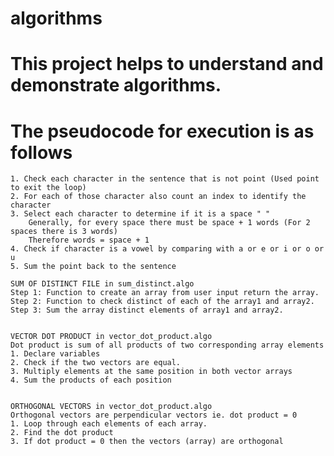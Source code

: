 # algorithms
# This project helps to understand and demonstrate algorithms.
# The pseudocode for execution is as follows

    1. Check each character in the sentence that is not point (Used point to exit the loop)
    2. For each of those character also count an index to identify the character
    3. Select each character to determine if it is a space " "
        Generally, for every space there must be space + 1 words (For 2 spaces there is 3 words)
        Therefore words = space + 1
    4. Check if character is a vowel by comparing with a or e or i or o or u
    5. Sum the point back to the sentence

    SUM OF DISTINCT FILE in sum_distinct.algo
    Step 1: Function to create an array from user input return the array.
    Step 2: Function to check distinct of each of the array1 and array2.
    Step 3: Sum the array distinct elements of array1 and array2.


    VECTOR DOT PRODUCT in vector_dot_product.algo
    Dot product is sum of all products of two corresponding array elements
    1. Declare variables
    2. Check if the two vectors are equal.
    3. Multiply elements at the same position in both vector arrays
    4. Sum the products of each position


    ORTHOGONAL VECTORS in vector_dot_product.algo
    Orthogonal vectors are perpendicular vectors ie. dot product = 0
    1. Loop through each elements of each array.
    2. Find the dot product
    3. If dot product = 0 then the vectors (array) are orthogonal